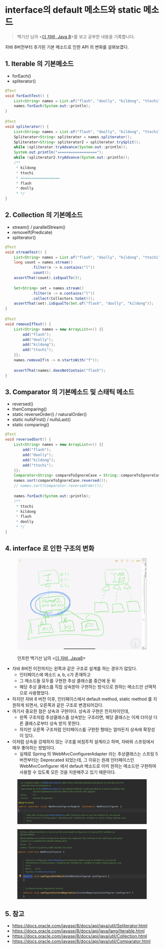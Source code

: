 # interface의 default 메소드와 static 메소드

> 백기선 님의 <[더 자바, Java 8](https://www.inflearn.com/course/the-java-java8)>를 보고 공부한 내용을 기록합니다.&#x20;

자바 8버전부터 추가된 기본 메소드로 인한 API 의 변화를 살펴보겠다.&#x20;

## 1. Iterable 의 기본메소드&#x20;

* forEach()
* spliterator()

```java
@Test
void forEachTest() {
    List<String> names = List.of("flash", "doolly", "kildong", "ttochi");
    names.forEach(System.out::println);
}

@Test
void spliterator() {
    List<String> names = List.of("flash", "doolly", "kildong", "ttochi");
    Spliterator<String> spliterator = names.spliterator();
    Spliterator<String> spliterator2 = spliterator.trySplit();
    while (spliterator.tryAdvance(System.out::println));
    System.out.println("==================");
    while (spliterator2.tryAdvance(System.out::println));
    /**
     * kildong
     * ttochi
     * ==================
     * flash
     * doolly
     * */
}
```

## 2. Collection 의 기본메소드&#x20;

* stream() / parallelStream()
* removeIf(Predicate)
* spliterator()

```java
@Test
void streamTest() {
    List<String> names = List.of("flash", "doolly", "kildong", "ttochi");
    long count = names.stream()
            .filter(n -> n.contains("l"))
            .count();
    assertThat(count).isEqualTo(3);

    Set<String> set = names.stream()
            .filter(n -> n.contains("l"))
            .collect(Collectors.toSet());
    assertThat(set).isEqualTo(Set.of("flash", "doolly", "kildong"));
}

@Test
void removeIfTest() {
    List<String> names = new ArrayList<>() {{
        add("flash");
        add("doolly");
        add("kildong");
        add("ttochi");
    }};
    names.removeIf(n -> n.startsWith("f"));

    assertThat(names).doesNotContain("flash");
}
```

## 3. Comparator 의 기본메소드 및 스태틱 메소드&#x20;

* reversed()
* thenComparing()
* static reverseOrder() / naturalOrder()
* static nullsFirst() / nullsLast()
* static comparing()

```java
@Test
void reversedSort() {
    List<String> names = new ArrayList<>() {{
        add("flash");
        add("doolly");
        add("kildong");
        add("ttochi");
    }};
    Comparator<String> compareToIgnoreCase = String::compareToIgnoreCase;
    names.sort(compareToIgnoreCase.reversed());
    // names.sort(Comparator.reverseOrder());

    names.forEach(System.out::println);
    /**
     * ttochi
     * kildong
     * flash
     * doolly
     * */
}
```

## 4. interface 로 인한 구조의 변화&#x20;

<figure><img src="../../.gitbook/assets/image (3) (9).png" alt=""><figcaption><p>인프런 백기선 님의 &#x3C;<a href="https://www.inflearn.com/course/the-java-java8/dashboard">더 자바, Java8</a>></p></figcaption></figure>

* 자바 8버전 이전까지는 왼쪽과 같은 구조로 설계를 하는 경우가 많았다.
  * 인터페이스에 메소드 a, b, c가 존재하고&#x20;
  * 그 메소드들 모두를 구현한 추상 클래스를 중간에 둔 뒤&#x20;
  * 해당 추상 클래스를 직접 상속받아 구현하는 방식으로 원하는 메소드만 선택적으로 사용했었다.  &#x20;
* 하지만 자바 8 버전 이후, 인터페이스에서 default method, static method 를 지원하게 되면서, 오른쪽과 같은 구조로 변경되어갔다.&#x20;
* 여기서 중요한 점은 상속과 구현이다. 상속과 구현은 천지차이인데, &#x20;
  * 왼쪽 구조처럼 추상클래스를 상속받는 구조라면, 해당 클래스는 이제 더이상 다른 클래스로부터 상속 받지 못한다.&#x20;
  * 하지만 오른쪽 구조처럼 인터페이스를 구현한 형태는 얼마든지 상속에 확장성이 있다.&#x20;
* 이처럼 상속을 강제하지 않는 구조를 비침투적 설계라고 하며, 자바와 스프링에서 매우 좋아하는 방법이다.&#x20;
  * 실제로 Spring 의 WebMvcConfigurerAdapter 라는 추상클래스는 스프링 5버전부터는 Deprecated 되었는데, 그 이유는 원래 인터페이스인 WebMvcConfigurer 에서 default 메소드로 이미 원하는 메소드만 구현하여 사용할 수 있도록 모든 것을 지원해주고 있기 때문이다.&#x20;

<figure><img src="../../.gitbook/assets/image (6) (4).png" alt=""><figcaption></figcaption></figure>

<figure><img src="../../.gitbook/assets/image (2) (4) (2).png" alt=""><figcaption></figcaption></figure>

## 5. 참고&#x20;

* https://docs.oracle.com/javase/8/docs/api/java/util/Spliterator.html
* https://docs.oracle.com/javase/8/docs/api/java/lang/Iterable.html
* https://docs.oracle.com/javase/8/docs/api/java/util/Collection.html
* https://docs.oracle.com/javase/8/docs/api/java/util/Comparator.html

